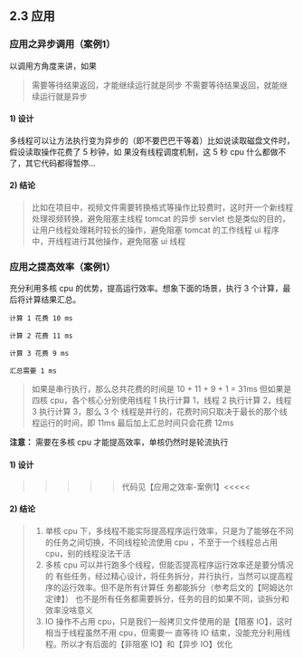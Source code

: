 ## 2.3 应用

### 应用之异步调用（案例1）

以调用方角度来讲，如果
>需要等待结果返回，才能继续运行就是同步
>不需要等待结果返回，就能继续运行就是异步

#### 1) 设计
多线程可以让方法执行变为异步的（即不要巴巴干等着）比如说读取磁盘文件时，假设读取操作花费了 5 秒钟，如
果没有线程调度机制，这 5 秒 cpu 什么都做不了，其它代码都得暂停...

#### 2) 结论
>比如在项目中，视频文件需要转换格式等操作比较费时，这时开一个新线程处理视频转换，避免阻塞主线程
>tomcat 的异步 servlet 也是类似的目的，让用户线程处理耗时较长的操作，避免阻塞 tomcat 的工作线程
>ui 程序中，开线程进行其他操作，避免阻塞 ui 线程


### 应用之提高效率（案例1）
充分利用多核 cpu 的优势，提高运行效率。想象下面的场景，执行 3 个计算，最后将计算结果汇总。
```
计算 1 花费 10 ms

计算 2 花费 11 ms

计算 3 花费 9 ms

汇总需要 1 ms
```
>如果是串行执行，那么总共花费的时间是 10 + 11 + 9 + 1 = 31ms
>但如果是四核 cpu，各个核心分别使用线程 1 执行计算 1，线程 2 执行计算 2，线程 3 执行计算 3，那么 3 个
线程是并行的，花费时间只取决于最长的那个线程运行的时间，即 11ms 最后加上汇总时间只会花费 12ms

**注意：** 需要在多核 cpu 才能提高效率，单核仍然时是轮流执行

#### 1) 设计
>>>>> 代码见【应用之效率-案例1】<<<<<
#### 2) 结论
>1. 单核 cpu 下，多线程不能实际提高程序运行效率，只是为了能够在不同的任务之间切换，不同线程轮流使用
cpu ，不至于一个线程总占用 cpu，别的线程没法干活
>2. 多核 cpu 可以并行跑多个线程，但能否提高程序运行效率还是要分情况的
有些任务，经过精心设计，将任务拆分，并行执行，当然可以提高程序的运行效率。但不是所有计算任
务都能拆分（参考后文的【阿姆达尔定律】）
也不是所有任务都需要拆分，任务的目的如果不同，谈拆分和效率没啥意义
>3. IO 操作不占用 cpu，只是我们一般拷贝文件使用的是【阻塞 IO】，这时相当于线程虽然不用 cpu，但需要一
直等待 IO 结束，没能充分利用线程。所以才有后面的【非阻塞 IO】和【异步 IO】优化
